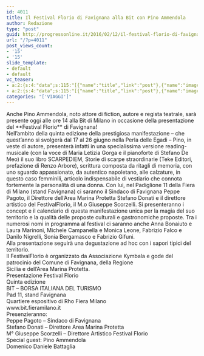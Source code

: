 ```yaml
---
id: 4011
title: Il Festival Florio di Favignana alla Bit con Pino Ammendola
author: Redazione
type: "post"
guid: http://progressonline.it/2016/02/12/il-festival-florio-di-favignana-alla-bit-con-pino-ammendola/
url: "/?p=4011"
post_views_count:
- '15'
- '15'
slide_template:
- default
- default
vc_teaser:
- a:2:{s:4:"data";s:115:"[{"name":"title","link":"post"},{"name":"image","image":"featured","link":"none"},{"name":"text","mode":"excerpt"}]";s:7:"bgcolor";s:0:"";}
- a:2:{s:4:"data";s:115:"[{"name":"title","link":"post"},{"name":"image","image":"featured","link":"none"},{"name":"text","mode":"excerpt"}]";s:7:"bgcolor";s:0:"";}
categories: "['VIAGGI']"
---
```


<div>Anche Pino Ammendola, noto attore di fiction, autore e regista teatrale, sarà presente oggi alle ore 14 alla Bit di Milano in occasione della presentazione del **Festival Florio** di Favignana!</div><div></div><div>Nell’ambito della quinta edizione della prestigiosa manifestazione – che quest’anno si svolgerà dal 17 al 26 giugno nella Perla delle Egadi – Pino, in veste di autore, presenterà infatti in una specialissima versione reading-musicale (con la voce di Maria Letizia Gorga e il pianoforte di Stefano De Meo) il suo libro SCARPEDIEM, Storie di scarpe straordinarie (Teke Editori, prefazione di Renzo Arbore), scrittura composta da ritagli di memoria, con uno sguardo appassionato, da autentico napoletano, alle calzature, in questo caso femminili, articolo indispensabile di vestiario che connota fortemente la personalità di una donna. Con lui, nel Padiglione 11 della Fiera di Milano (stand Favignana) ci saranno il Sindaco di Favignana Peppe Pagoto, il Direttore dell’Area Marina Protetta Stefano Donati e il direttore artistico del FestivalFlorio, il M.o Giuseppe Scorzelli. Si presenteranno i concept e il calendario di questa manifestazione unica per la magia del suo territorio e la qualità delle proposte culturali e gastronomiche proposte. Tra i numerosi nomi in programma al festival ci saranno anche Anna Bonaiuto e Laura Marinoni, Michele Campanella e Monica Leone, Fabrizio Falco e Danilo Nigrelli, Sonia Bergamasco e Fabrizio Gifuni.</div><div>Alla presentazione seguirà una degustazione ad hoc con i sapori tipici del territorio.</div><div></div><div>Il FestivalFlorio è organizzato da Associazione Kymbala e gode del patrocinio del Comune di Favignana, della Regione</div><div>Sicilia e dell’Area Marina Protetta.</div><div></div><div></div><div>Presentazione Festival Florio</div><div></div><div>Quinta edizione</div><div>BIT – BORSA ITALIANA DEL TURISMO</div><div>Pad 11, stand Favignana</div><div>Quartiere espositivo di Rho Fiera Milano</div><div>www.bit.fieramilano.it</div><div></div><div>Presenzieranno:</div><div>Peppe Pagoto – Sindaco di Favignana</div><div>Stefano Donati – Direttore Area Marina Protetta</div><div>M° Giuseppe Scorzelli – Direttore Artistico Festival Florio</div><div></div><div>Special guest: Pino Ammendola</div><div></div><div>Domenico Daniele Battaglia</div><div></div><div></div>